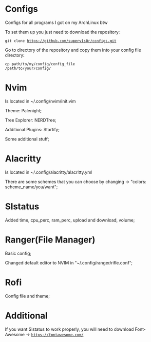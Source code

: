 # Configs
Configs for all programs I got on my ArchLinux btw

To set them up you just need to download the repository:

<code>git clone https://github.com/superv1s0r/configs.git</code>


Go to directory of the repository and copy them into your config file directory:

<code>cp path/to/my/config/config_file /path/to/your/config/</code>


# Nvim
Is located in ~/.config/nvim/init.vim

Theme: Palenight;

Tree Explorer: NERDTree;

Additional Plugins: Startify;

Some additional stuff;


# Alacritty
Is located in ~/.config/alacritty/alacritty.yml

There are some schemes that you can choose by changing -> "colors: scheme_name/you/want";

# Slstatus

Added time, cpu_perc, ram_perc, upload and download, volume; 

# Ranger(File Manager)

Basic config;

Changed default editor to NVIM in "~/.config/ranger/rifle.conf";

# Rofi

Config file and theme;

# Additional

If you want Slstatus to work properly, you will need to download Font-Awesome -> <code>https://fontawesome.com/</code>

